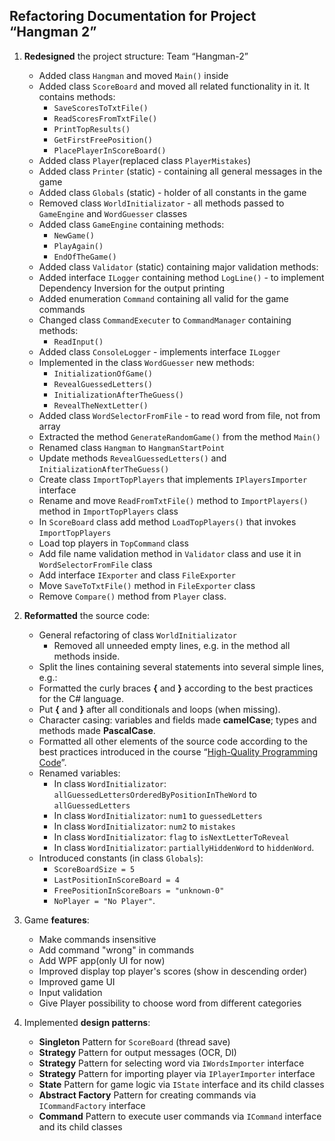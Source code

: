 Refactoring Documentation for Project “Hangman 2”
------------------------------------------------------

1.  **Redesigned** the project structure: Team “Hangman-2”
	-   Added class `Hangman` and moved `Main()` inside
	-   Added class `ScoreBoard` and moved all related functionality in it. It contains methods:
		- `SaveScoresToTxtFile()`
		- `ReadScoresFromTxtFile()`
		- `PrintTopResults()`
		- `GetFirstFreePosition()`
		- `PlacePlayerInScoreBoard()`
	-   Added class `Player`(replaced class `PlayerMistakes`)
	-   Added class `Printer` (static) - containing all general messages in the game
	-   Added class `Globals` (static) - holder of all constants in the game
	-   Removed class `WorldInitializator` - all methods passed to `GameEngine` and `WordGuesser` classes
	-   Added class `GameEngine` containing methods: 
		- `NewGame()`
		- `PlayAgain()`
		- `EndOfTheGame()`
	-   Added class `Validator` (static) containing major validation methods:
	-   Added interface `ILogger` containing method `LogLine()` - to implement Dependency Inversion for the output printing
	-   Added enumeration `Command` containing all valid for the game commands
	-   Changed class `CommandExecuter` to `CommandManager` containing methods:
		- `ReadInput()`
	-   Added class `ConsoleLogger` - implements interface `ILogger`
	-   Implemented in the class `WordGuesser` new methods:
		- `InitializationOfGame()`
		- `RevealGuessedLetters()`
		- `InitializationAfterTheGuess()`
		- `RevealTheNextLetter()`
	-   Added class `WordSelectorFromFile` - to read word from file, not from array
	-   Extracted the method `GenerateRandomGame()` from the method `Main()`
	-   Renamed class `Hangman` to `HangmanStartPoint`
	-   Update methods `RevealGuessedLetters()` and `InitializationAfterTheGuess()`
	-   Create class `ImportTopPlayers` that implements `IPlayersImporter` interface
	-   Rename and move `ReadFromTxtFile()` method to `ImportPlayers()` method in `ImportTopPlayers` class
	-   In `ScoreBoard` class add method `LoadTopPlayers()` that invokes `ImportTopPlayers`
    -   Load top players in `TopCommand` class
    -   Add file name validation method in `Validator` class and use it in `WordSelectorFromFile` class
    -   Add interface `IExporter` and class `FileExporter`
    -   Move `SaveToTxtFile()` method in `FileExporter` class
    -   Remove `Compare()` method from `Player` class.
2.  **Reformatted** the source code:
	-   General refactoring of class `WorldInitializator`
		- Removed all unneeded empty lines, e.g. in the method all methods inside.
	-   Split the lines containing several statements into several simple lines, e.g.:
	-   Formatted the curly braces **{** and **}** according to the best practices for the C\# language.
	-   Put **{** and **}** after all conditionals and loops (when missing).
	-   Character casing: variables and fields made **camelCase**; types and methods made **PascalCase**.
	-   Formatted all other elements of the source code according to the best practices introduced in the course “[High-Quality Programming Code](http://telerikacademy.com/Courses/Courses/Details/244)”.
	-   Renamed variables:
		-   In class `WordInitializator`: `allGuessedLettersOrderedByPositionInTheWord` to `allGuessedLetters`
		-   In class `WordInitializator`: `num1` to `guessedLetters`
		-   In class `WordInitializator`: `num2` to `mistakes`
		-   In class `WordInitializator`: `flag` to `isNextLetterToReveal`
		-   In class `WordInitializator`: `partiallyHiddenWord` to `hiddenWord`.
	-  Introduced constants (in class `Globals`):
		-   `ScoreBoardSize = 5`
		-   `LastPositionInScoreBoard = 4`
		-   `FreePositionInScoreBoars = "unknown-0"`
		-   `NoPlayer = "No Player"`.
3.  Game **features**:
    -   Make commands insensitive
    -   Add command "wrong" in commands
    -   Add WPF app(only UI for now)
    -   Improved display top player's scores (show in descending order)
    -   Improved game UI
    -   Input validation
    -   Give Player possibility to choose word from different categories

4.  Implemented **design patterns**:
    -   **Singleton** Pattern for `ScoreBoard` (thread save)
    -   **Strategy** Pattern for output messages (OCR, DI)
    -   **Strategy** Pattern for selecting word via `IWordsImporter` interface
    -   **Strategy** Pattern for importing player via `IPlayerImporter` interface
    -   **State** Pattern for game logic via `IState` interface and its child classes
    -   **Abstract Factory** Pattern for creating commands via `ICommandFactory` interface
    -   **Command** Pattern to execute user commands via `ICommand` interface and its child classes

